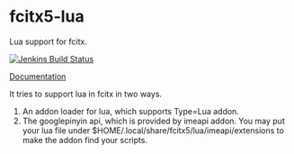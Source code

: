 fcitx5-lua
=====================================================
Lua support for fcitx.

[![Jenkins Build Status](https://img.shields.io/jenkins/s/https/jenkins.fcitx-im.org/job/fcitx5-lua.svg)](https://jenkins.fcitx-im.org/job/fcitx5-lua/)

[Documentation](https://fcitx.github.io/fcitx5-lua/index.html)

It tries to support lua in fcitx in two ways.
1. An addon loader for lua, which supports Type=Lua addon.
2. The googlepinyin api, which is provided by imeapi addon. You may put your
   lua file under $HOME/.local/share/fcitx5/lua/imeapi/extensions to make the
   addon find your scripts.
